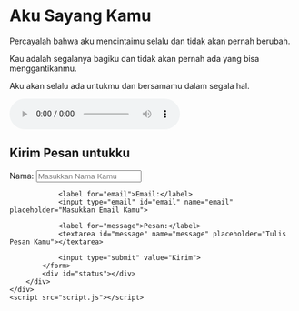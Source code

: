<!DOCTYPE html>
<html>
<head>
	<title>Aku Sayang Kamu</title>
	<link href="https://fonts.googleapis.com/css2?family=Handlee" rel="stylesheet">
	<link rel="stylesheet" type="text/css" href="style.css">
</head>
<body>
	<div class="container">
		<div class="header">
			<h1>Aku Sayang Kamu</h1>
		</div>
		<div class="content">
			<p>Percayalah bahwa aku mencintaimu selalu dan tidak akan pernah berubah.</p>
			<p>Kau adalah segalanya bagiku dan tidak akan pernah ada yang bisa menggantikanmu.</p>
			<p>Aku akan selalu ada untukmu dan bersamamu dalam segala hal.</p>
			<div class="heart"></div>
			<audio src="https://www.soundhelix.com/examples/mp3/SoundHelix-Song-1.mp3" controls></audio>
		</div>
		<div class="form">
			<h2>Kirim Pesan untukku</h2>
			<form id="message-form">
				<label for="name">Nama:</label>
				<input type="text" id="name" name="name" placeholder="Masukkan Nama Kamu">

				<label for="email">Email:</label>
				<input type="email" id="email" name="email" placeholder="Masukkan Email Kamu">

				<label for="message">Pesan:</label>
				<textarea id="message" name="message" placeholder="Tulis Pesan Kamu"></textarea>

				<input type="submit" value="Kirim">
			</form>
			<div id="status"></div>
		</div>
	</div>
	<script src="script.js"></script>
</body>
</html>
